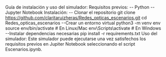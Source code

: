 Guía de instalación y uso del simulador:
Requisitos previos:
-- Python
-- Jupyter Notebook 
Instalación:
-- Clonar el repositorio
        git clone https://github.com/claritaruizheras/Redes_opticas_escenarios.git
        cd Redes_opticas_escenarios
--Crear un entorno virtual
        python3 -m venv env
        source env/bin/activate   # En Linux/Mac
        env\Scripts\activate    # En Windows
--Instalar dependencias necesarias 
        pip install -r requirements.txt
Uso del simulador:
Este simulador puede ejecutarse una vez satisfechos los requisitos previos en Jupiter Notebook seleccionando el script Escenarios.ipynb. 


